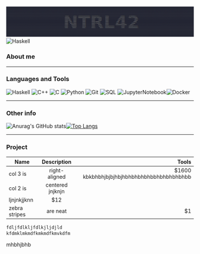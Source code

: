[![Header](https://github.com/ntrl42/ntrl42/blob/main/assets/214.png)](https://21-school.ru/)
![Haskell](https://img.shields.io/badge/Haskell-090909?style=for-the-badge&logo=haskell&logoColor=47C5FB)


### **About me** ###

___

### **Languages and Tools** ###
![Haskell](https://img.shields.io/badge/Haskell-090909?style=for-the-badge&logo=haskell&logoColor=47C5FB) ![C++](https://img.shields.io/badge/C++-2F4F4F?style=for-the-badge&logo=c%2b%2b&logoColor=47C5FB) ![C](https://img.shields.io/badge/Си-808080?style=for-the-badge&logo=C&logoColor=47C5FB) ![Python](https://img.shields.io/badge/Python-47C5FB?style=for-the-badge&logo=python&logoColor=090909) ![Git](https://img.shields.io/badge/Git-f7f7f7?style=for-the-badge&logo=git&logoColor=e94e2e)  ![SQL](https://img.shields.io/badge/SQL-E9D54D?style=for-the-badge&logo=mysql&logoColor=006488) ![JupyterNotebook](https://img.shields.io/badge/Jupyter-0e2044?style=for-the-badge&logo=Jupyter&logoColor=ef7828)![Docker](https://img.shields.io/badge/Docker-f7f7f7?style=for-the-badge&logo=Docker&logoColor=004d9d)

___
### **Other info** ###


![Anurag's GitHub stats](https://github-readme-stats.vercel.app/api?username=ntrl42&show_icons=true&count_private=true)[![Top Langs](https://github-readme-stats.vercel.app/api/top-langs/?username=ntrl42&langs_count=8)](https://github.com/anuraghazra/github-readme-stats)

___
### **Project** ###

| Name          | Description   | Tools |
| ------------- |:-------------:| -----:|
| col 3 is      | right-aligned | $1600 kbkbhbhjbjbjhbjhbhbhbhbhbbhbhbhbhbhbb|
| col 2 is      | centered   jnjknjn
ljnjnkjjknn     |   $12 |
| zebra stripes | are neat      |    $1 |



```
fdljfdlkljfdlkjljdjld
kfdmklmkmdfkmkmdfkmvkdfm
```
mhbhjbhb

